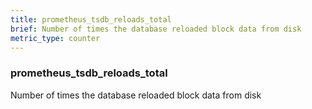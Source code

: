 ```yaml
---
title: prometheus_tsdb_reloads_total
brief: Number of times the database reloaded block data from disk
metric_type: counter
---
```

### prometheus_tsdb_reloads_total

Number of times the database reloaded block data from disk
